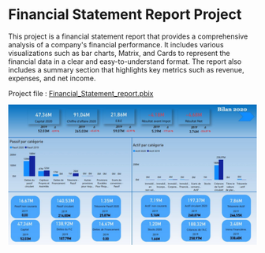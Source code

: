 # Financial Statement Report Project

This project is a financial statement report that provides a comprehensive analysis of a company's financial performance. 
It includes various visualizations such as bar charts, Matrix, and Cards to represent the financial data in a clear and easy-to-understand format. 
The report also includes a summary section that highlights key metrics such as revenue, expenses, and net income.

Project file : [Financial_Statement_report.pbix](https://github.com/HarbouliCA/Power_BI/blob/main/Financial_Statement_report/Financial_Statement_report.pbix)

![Balance_sheet](https://github.com/HarbouliCA/Power_BI/blob/main/Financial_Statement_report/Balance_sheet.JPG)
